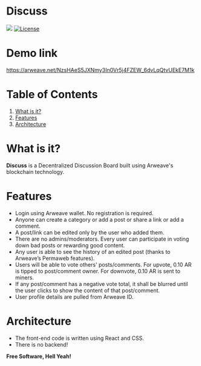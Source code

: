 # Discuss

![](https://img.shields.io/badge/nodejs-8.10-blue.svg) [![License](https://img.shields.io/badge/license-MIT-green.svg)](https://opensource.org/licenses/MIT)

# Demo link

https://arweave.net/NzsHAeS5JXNmy3In0Vr5j4FZEW_6dvLqQtvUEkE7M1k

# Table of Contents

1. [What is it?](#what-is-it)
2. [Features](#features)
3. [Architecture](#architecture)

# What is it?

**Discuss** is a Decentralized Discussion Board built using Arweave's blockchain technology.

# Features

- Login using Arweave wallet. No registration is required.
- Anyone can create a category or add a post or share a link or add a comment.
- A post/link can be edited only by the user who added them.
- There are no admins/moderators. Every user can participate in voting down bad posts or rewarding good content.
- Any user is able to see the history of an edited post (thanks to Arweave’s Permaweb features).
- Users will be able to vote others' posts/comments. For upvote, 0.10 AR is tipped to post/comment owner. For downvote, 0.10 AR is sent to miners.
- If any post/comment has a negative vote total, it shall be blurred until the user clicks to show the content of that post/comment.
- User profile details are pulled from Arweave ID.

# Architecture

- The front-end code is written using React and CSS.
- There is no backend!

**Free Software, Hell Yeah!**
